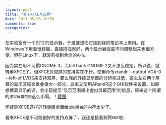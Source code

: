 ```yaml
---
layout: post
title: "关于XFCE与双屏"
date: 2013-05-06 10:56
comments: true
categories: 
---
```


在实验室有一个22寸的显示器，于是就想把它接到我的笔记本上来用。在Windows下用着很舒服，直接拖拽就好，两个显示器高度不同调整起来也很方便。但在Linux下，就没有找到合适的办法。

因为实在用不习惯GNOME 3，而fall back GNOME 2又不怎么稳定，所以说，就转用XFCE了，但XFCE对双屏的支持实在不行。使用命令xrandr --output VGA-0 --left-of LVDS来支持双屏，要么我的外接显示器的分辨率过低，要么左右两个屏幕的显示区域会重叠很大一部分。后来又使用ARandR这个GUI软件来设置，如果想横着显示的话，会出现提示“显示范围超出虚拟屏幕范围”的信息，原来这个所谓的`虚拟屏幕范围`这么小啊。！[截图](./XFCE&&MultiScreen.png)

怀疑是XFCE这样的轻量级桌面给`虚拟屏幕`的内存太少了。

看来XFCE是不可能很好的支持双屏了，我还是接着折腾`KDE`吧...
